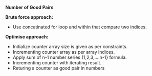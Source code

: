 **Number of Good Pairs**

**Brute force approach:**
* Use concatinated for loop and within that compare two indices.

**Optimise approach:**
* Initialize counter array size is given as per constraints.
* Incrementing counter array as per array indices.
* Apply sum of n-1 number series {1,2,3,....n-1} formula.
* Incrementing counter with iterating result.
* Returing a counter as good pair in numbers
